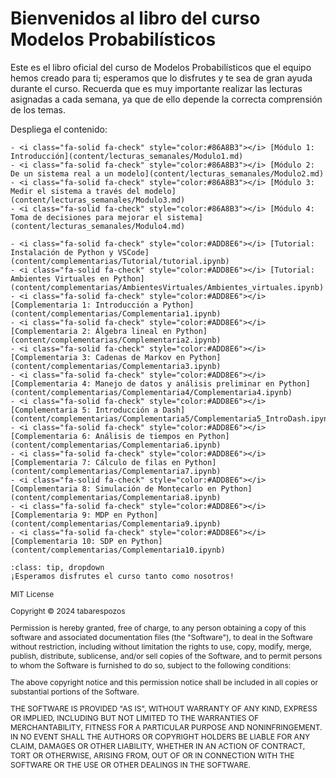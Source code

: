 # Bienvenidos al libro del curso Modelos Probabilísticos
Este es el libro oficial del curso de Modelos Probabilísticos que el equipo hemos creado para ti; esperamos que lo disfrutes y te sea de gran ayuda durante el curso. Recuerda que es muy importante realizar las lecturas asignadas a cada semana, ya que de ello depende la correcta comprensión de los temas.

Despliega el contenido:

```{dropdown} Módulos: Lecturas Semanales
- <i class="fa-solid fa-check" style="color:#86A8B3"></i> [Módulo 1: Introducción](content/lecturas_semanales/Modulo1.md)
- <i class="fa-solid fa-check" style="color:#86A8B3"></i> [Módulo 2: De un sistema real a un modelo](content/lecturas_semanales/Modulo2.md)
- <i class="fa-solid fa-check" style="color:#86A8B3"></i> [Módulo 3: Medir el sistema a través del modelo](content/lecturas_semanales/Modulo3.md)
- <i class="fa-solid fa-check" style="color:#86A8B3"></i> [Módulo 4: Toma de decisiones para mejorar el sistema](content/lecturas_semanales/Modulo4.md)
```

```{dropdown} Módulos: Complementarias
- <i class="fa-solid fa-check" style="color:#ADD8E6"></i> [Tutorial: Instalación de Python y VSCode](content/complementarias/Tutorial/tutorial.ipynb)
- <i class="fa-solid fa-check" style="color:#ADD8E6"></i> [Tutorial: Ambientes Virtuales en Python](content/complementarias/AmbientesVirtuales/Ambientes_virtuales.ipynb)
- <i class="fa-solid fa-check" style="color:#ADD8E6"></i> [Complementaria 1: Introducción a Python](content/complementarias/Complementaria1.ipynb)
- <i class="fa-solid fa-check" style="color:#ADD8E6"></i> [Complementaria 2: Álgebra lineal en Python](content/complementarias/Complementaria2.ipynb)
- <i class="fa-solid fa-check" style="color:#ADD8E6"></i> [Complementaria 3: Cadenas de Markov en Python](content/complementarias/Complementaria3.ipynb)
- <i class="fa-solid fa-check" style="color:#ADD8E6"></i> [Complementaria 4: Manejo de datos y análisis preliminar en Python](content/complementarias/Complementaria4/Complementaria4.ipynb)
- <i class="fa-solid fa-check" style="color:#ADD8E6"></i> [Complementaria 5: Introducción a Dash](content/complementarias/Complementaria5/Complementaria5_IntroDash.ipynb)
- <i class="fa-solid fa-check" style="color:#ADD8E6"></i> [Complementaria 6: Análisis de tiempos en Python](content/complementarias/Complementaria6.ipynb)
- <i class="fa-solid fa-check" style="color:#ADD8E6"></i> [Complementaria 7: Cálculo de filas en Python](content/complementarias/Complementaria7.ipynb)
- <i class="fa-solid fa-check" style="color:#ADD8E6"></i> [Complementaria 8: Simulación de Montecarlo en Python](content/complementarias/Complementaria8.ipynb)
- <i class="fa-solid fa-check" style="color:#ADD8E6"></i> [Complementaria 9: MDP en Python](content/complementarias/Complementaria9.ipynb)
- <i class="fa-solid fa-check" style="color:#ADD8E6"></i> [Complementaria 10: SDP en Python](content/complementarias/Complementaria10.ipynb)

```

```{admonition} Haz click acá!
:class: tip, dropdown
¡Esperamos disfrutes el curso tanto como nosotros!
```

<span style="font-size:12px;"> 
MIT License

Copyright ©  2024 tabarespozos

Permission is hereby granted, free of charge, to any person obtaining a copy
of this software and associated documentation files (the "Software"), to deal
in the Software without restriction, including without limitation the rights
to use, copy, modify, merge, publish, distribute, sublicense, and/or sell
copies of the Software, and to permit persons to whom the Software is
furnished to do so, subject to the following conditions:

The above copyright notice and this permission notice shall be included in all
copies or substantial portions of the Software.

THE SOFTWARE IS PROVIDED "AS IS", WITHOUT WARRANTY OF ANY KIND, EXPRESS OR
IMPLIED, INCLUDING BUT NOT LIMITED TO THE WARRANTIES OF MERCHANTABILITY,
FITNESS FOR A PARTICULAR PURPOSE AND NONINFRINGEMENT. IN NO EVENT SHALL THE
AUTHORS OR COPYRIGHT HOLDERS BE LIABLE FOR ANY CLAIM, DAMAGES OR OTHER
LIABILITY, WHETHER IN AN ACTION OF CONTRACT, TORT OR OTHERWISE, ARISING FROM,
OUT OF OR IN CONNECTION WITH THE SOFTWARE OR THE USE OR OTHER DEALINGS IN THE
SOFTWARE.
</span>